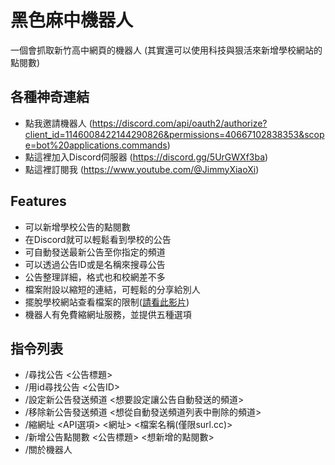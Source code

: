 # 黑色麻中機器人
一個會抓取新竹高中網頁的機器人 (其實還可以使用科技與狠活來新增學校網站的點閱數)
## 各種神奇連結
- 點我邀請機器人 (https://discord.com/api/oauth2/authorize?client_id=1146008422144290826&permissions=40667102838353&scope=bot%20applications.commands)
- 點這裡加入Discord伺服器 (https://discord.gg/5UrGWXf3ba)
- 點這裡訂閱我 (https://www.youtube.com/@JimmyXiaoXi)
## Features
- 可以新增學校公告的點閱數
- 在Discord就可以輕鬆看到學校的公告
- 可自動發送最新公告至你指定的頻道
- 可以透過公告ID或是名稱來搜尋公告
- 公告整理詳細，格式也和校網差不多
- 檔案附設以縮短的連結，可輕鬆的分享給別人
- 擺脫學校網站查看檔案的限制([請看此影片](https://www.google.com/))
- 機器人有免費縮網址服務，並提供五種選項
## 指令列表
- /尋找公告 <公告標題>
- /用id尋找公告 <公告ID>
- /設定新公告發送頻道 <想要設定讓公告自動發送的頻道>
- /移除新公告發送頻道 <想從自動發送頻道列表中刪除的頻道>
- /縮網址 <API選項> <網址> <檔案名稱(僅限surl.cc)>
- /新增公告點閱數 <公告標題> <想新增的點閱數>
- /關於機器人